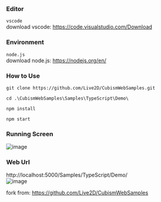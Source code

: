 ### Editor
`vscode`  
download vscode: https://code.visualstudio.com/Download

### Environment
`node.js`  
download node.js: https://nodejs.org/en/


### How to Use
```
git clone https://github.com/Live2D/CubismWebSamples.git
```  
```
cd .\CubismWebSamples\Samples\TypeScript\Demo\
```  
```
npm install
```  
```
npm start
```
### Running Screen
![image](https://user-images.githubusercontent.com/66452317/163739065-14923fe6-a46e-4215-be30-8e6d20871f3c.png)

### Web Url
http://localhost:5000/Samples/TypeScript/Demo/   
![image](https://user-images.githubusercontent.com/66452317/163739267-ed5fb6cc-6f46-4f42-84d2-b1e76ea60acd.png)  

fork from: https://github.com/Live2D/CubismWebSamples  

